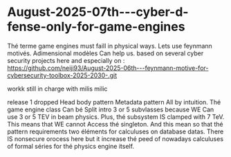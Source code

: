 # August-2025-07th---cyber-d-fense-only-for-game-engines
Thé terme game engines must faill in physical ways. Lets use feynmann motivés. Adimensional modèles Can help us.
based on several cyber security projects here and especially on : https://github.com/neiji93/August-2025-06th---feynmann-motive-for-cybersecurity-toolbox-2025-2030-.git

workk still in charge with milis milic


release 1 dropped
Head body pattern 
Metadata pattern
All by intuition.
Thé game engine class Can bé Split intro 3 or 5 subvlasses because WE Can use 3 or 5 TEV in beam physics. Plus, thé subsystem IS clamped with 7  TeV. This means that WE cannot Access thé singleton. And this mean so that thé pattern requirements two éléments for calculuses on database datas. 
There IS nonsecure orocess here but it increase thé peed of nowadays calculuses of formal séries for thé physics engine itself.
